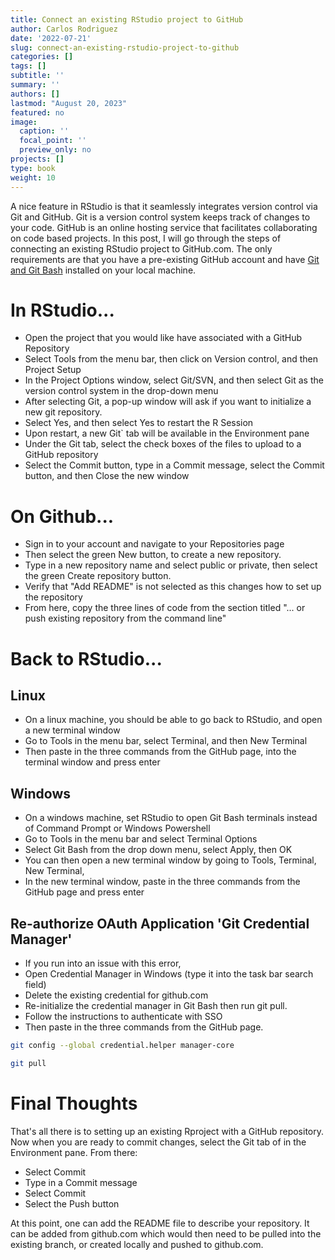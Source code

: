 ```yaml
---
title: Connect an existing RStudio project to GitHub
author: Carlos Rodriguez
date: '2022-07-21'
slug: connect-an-existing-rstudio-project-to-github
categories: []
tags: []
subtitle: ''
summary: ''
authors: []
lastmod: "August 20, 2023"
featured: no
image:
  caption: ''
  focal_point: ''
  preview_only: no
projects: []
type: book
weight: 10
---
```


A nice feature in RStudio is that it seamlessly integrates version control via Git and GitHub. Git is a version control system keeps track of changes to your code. GitHub is an online hosting service that facilitates collaborating on code based projects. In this post, I will go through the steps of connecting an existing RStudio project to GitHub.com. The only requirements are that you have a pre-existing GitHub account and have [Git and Git Bash](https://git-scm.com/downloads) installed on your local machine.


# In RStudio...
- Open the project that you would like have associated with a GitHub Repository
- Select Tools from the menu bar, then click on Version control, and then Project Setup
- In the Project Options window, select Git/SVN, and then select Git as the version control system in the drop-down menu
- After selecting Git, a pop-up window will ask if you want to initialize a new git repository. 
- Select Yes, and then select Yes to restart the R Session
- Upon restart, a new Git` tab will be available in the Environment pane
- Under the Git tab, select the check boxes of the files to upload to a GitHub repository
- Select the Commit button, type in a Commit message, select the Commit button, and then Close the new window

# On Github...
- Sign in to your account and navigate to your Repositories page
- Then select the green New button, to create a new repository.
- Type in a new repository name and select public or private, then select the green Create repository button.
- Verify that "Add README" is not selected as this changes how to set up the repository
- From here, copy the three lines of code from the section titled "... or push existing repository from the command line"

# Back to RStudio...
## Linux
- On a linux machine, you should be able to go back to RStudio, and open a new terminal window
- Go to Tools in the menu bar, select Terminal, and then New Terminal
- Then paste in the three commands from the GitHub page, into the terminal window and press enter

## Windows
- On a windows machine, set RStudio to open Git Bash terminals instead of Command Prompt or Windows Powershell
- Go to Tools in the menu bar and select Terminal Options
- Select Git Bash from the drop down menu, select Apply, then OK
- You can then open a new terminal window by going to Tools, Terminal, New Terminal, 
- In the new terminal window, paste in the three commands from the GitHub page and press enter

## Re-authorize OAuth Application 'Git Credential Manager'
- If you run into an issue with this error,
- Open Credential Manager in Windows (type it into the task bar search field)
- Delete the existing credential for github.com
- Re-initialize the credential manager in Git Bash then run git pull.
- Follow the instructions to authenticate with SSO
- Then paste in the three commands from the GitHub page.

```bash
git config --global credential.helper manager-core

git pull
```

# Final Thoughts
That's all there is to setting up an existing Rproject with a GitHub repository. Now when you are ready to commit changes, select the Git tab of in the Environment pane. From there:
- Select Commit
- Type in a Commit message
- Select Commit
- Select the Push button

At this point, one can add the README file to describe your repository. It can be added from github.com which would then need to be pulled into the existing branch, or created locally and pushed to github.com.

